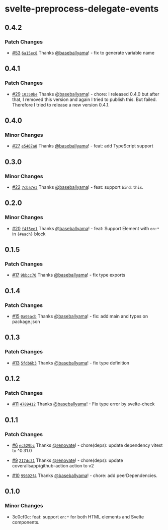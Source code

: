 # svelte-preprocess-delegate-events

## 0.4.2

### Patch Changes

- [#53](https://github.com/baseballyama/svelte-preprocess-delegate-events/pull/53) [`6a15ec8`](https://github.com/baseballyama/svelte-preprocess-delegate-events/commit/6a15ec8c11d6715d061d2d30b3ce6a277d77c40a) Thanks [@baseballyama](https://github.com/baseballyama)! - fix to generate variable name

## 0.4.1

### Patch Changes

- [#29](https://github.com/baseballyama/svelte-preprocess-delegate-events/pull/29) [`10350be`](https://github.com/baseballyama/svelte-preprocess-delegate-events/commit/10350be94598adafef77c80b93e1fae6e3346725) Thanks [@baseballyama](https://github.com/baseballyama)! - chore: I released 0.4.0 but after that, I removed this version and again I tried to publish this. But failed. Therefore I tried to release a new version 0.4.1.

## 0.4.0

### Minor Changes

- [#27](https://github.com/baseballyama/svelte-preprocess-delegate-events/pull/27) [`e5407a8`](https://github.com/baseballyama/svelte-preprocess-delegate-events/commit/e5407a8a6492f9086a3717879eb17affe9440943) Thanks [@baseballyama](https://github.com/baseballyama)! - feat: add TypeScript support

## 0.3.0

### Minor Changes

- [#22](https://github.com/baseballyama/svelte-preprocess-delegate-events/pull/22) [`7cba7e3`](https://github.com/baseballyama/svelte-preprocess-delegate-events/commit/7cba7e37622af70ae3dafcacae8f44ae68aefba2) Thanks [@baseballyama](https://github.com/baseballyama)! - feat: support `bind:this`.

## 0.2.0

### Minor Changes

- [#20](https://github.com/baseballyama/svelte-preprocess-delegate-events/pull/20) [`f4f5ee1`](https://github.com/baseballyama/svelte-preprocess-delegate-events/commit/f4f5ee14a4ad94635541aa51cf0d15e7cd56b9a2) Thanks [@baseballyama](https://github.com/baseballyama)! - feat: Support Element with `on:*` in `{#each}` block

## 0.1.5

### Patch Changes

- [#17](https://github.com/baseballyama/svelte-preprocess-delegate-events/pull/17) [`9bbcc70`](https://github.com/baseballyama/svelte-preprocess-delegate-events/commit/9bbcc700f57bd6e980720af52e8faeeea18cfaa0) Thanks [@baseballyama](https://github.com/baseballyama)! - fix type exports

## 0.1.4

### Patch Changes

- [#15](https://github.com/baseballyama/svelte-preprocess-delegate-events/pull/15) [`0a05acb`](https://github.com/baseballyama/svelte-preprocess-delegate-events/commit/0a05acbd29b0be23e5783ec317b1abb0d707c228) Thanks [@baseballyama](https://github.com/baseballyama)! - fix: add main and types on package.json

## 0.1.3

### Patch Changes

- [#13](https://github.com/baseballyama/svelte-preprocess-delegate-events/pull/13) [`5fdb6b3`](https://github.com/baseballyama/svelte-preprocess-delegate-events/commit/5fdb6b3209be3ce4c18c56f4ee85301fe5f88ce8) Thanks [@baseballyama](https://github.com/baseballyama)! - fix type definition

## 0.1.2

### Patch Changes

- [#11](https://github.com/baseballyama/svelte-preprocess-delegate-events/pull/11) [`4789412`](https://github.com/baseballyama/svelte-preprocess-delegate-events/commit/478941204513caee23b2eee68250f56d35611ed5) Thanks [@baseballyama](https://github.com/baseballyama)! - Fix type error by svelte-check

## 0.1.1

### Patch Changes

- [#6](https://github.com/baseballyama/svelte-preprocess-delegate-events/pull/6) [`ec529bc`](https://github.com/baseballyama/svelte-preprocess-delegate-events/commit/ec529bca7ec3d81ddb4469a19e71a8d29987d8a4) Thanks [@renovate](https://github.com/apps/renovate)! - chore(deps): update dependency vitest to ^0.31.0

- [#9](https://github.com/baseballyama/svelte-preprocess-delegate-events/pull/9) [`217dc31`](https://github.com/baseballyama/svelte-preprocess-delegate-events/commit/217dc31c03241c5cd3062c18e28327095321f3d3) Thanks [@renovate](https://github.com/apps/renovate)! - chore(deps): update coverallsapp/github-action action to v2

- [#10](https://github.com/baseballyama/svelte-preprocess-delegate-events/pull/10) [`99692f4`](https://github.com/baseballyama/svelte-preprocess-delegate-events/commit/99692f4f8dd330a40b751d655f453c5f05e9d9b9) Thanks [@baseballyama](https://github.com/baseballyama)! - chore: add peerDependencies.

## 0.1.0

### Minor Changes

- 3c0cf0c: feat: support `on:*` for both HTML elements and Svelte components.
